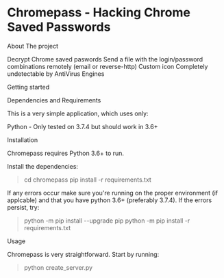 # Chromepass - Hacking Chrome Saved Passwords


About The project

Decrypt Chrome saved paswords
Send a file with the login/password combinations remotely (email or reverse-http)
Custom icon
Completely undetectable by AntiVirus Engines

Getting started

Dependencies and Requirements

This is a very simple application, which uses only:

Python - Only tested on 3.7.4 but should work in 3.6+

Installation

Chromepass requires Python 3.6+ to run.

Install the dependencies:

> cd chromepass
> pip install -r requirements.txt

If any errors occur make sure you're running on the proper environment (if applcable) and that you have python 3.6+ (preferably 3.7.4). If the errors persist, try:

> python -m pip install --upgrade pip
> python -m pip install -r requirements.txt

Usage

Chromepass is very straightforward. Start by running:

> python create_server.py
